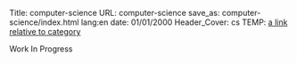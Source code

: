 Title: computer-science
URL: computer-science
save_as: computer-science/index.html
lang:en
date: 01/01/2000
Header_Cover: cs
TEMP: [a link relative to category](/computer-science/category)

Work In Progress